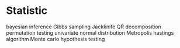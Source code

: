 # Statistic

bayesian inference
Gibbs sampling
Jackknife
QR decomposition
permutation testing
univariate normal distribution
Metropolis hastings algorithm
Monte carlo hypothesis testing
